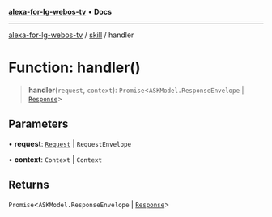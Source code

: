 [**alexa-for-lg-webos-tv**](../../README.md) • **Docs**

***

[alexa-for-lg-webos-tv](../../modules.md) / [skill](../README.md) / handler

# Function: handler()

> **handler**(`request`, `context`): `Promise`\<`ASKModel.ResponseEnvelope` \| [`Response`](../../common/smart-home-skill/response/classes/Response.md)\>

## Parameters

• **request**: [`Request`](../../common/smart-home-skill/request/classes/Request.md) \| `RequestEnvelope`

• **context**: `Context` \| `Context`

## Returns

`Promise`\<`ASKModel.ResponseEnvelope` \| [`Response`](../../common/smart-home-skill/response/classes/Response.md)\>
